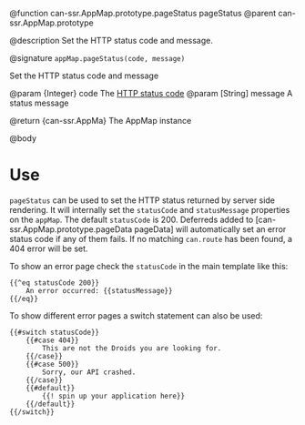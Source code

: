 @function can-ssr.AppMap.prototype.pageStatus pageStatus
@parent can-ssr.AppMap.prototype

@description Set the HTTP status code and message.

@signature `appMap.pageStatus(code, message)`

Set the HTTP status code and message

@param {Integer} code The [HTTP status code](http://httpstatus.es/)
@param [String] message A status message

@return {can-ssr.AppMa} The AppMap instance

@body

# Use

`pageStatus` can be used to set the HTTP status returned by server side rendering. It will internally set the `statusCode` and `statusMessage` properties on the `appMap`. The default `statusCode` is 200. Deferreds added to [can-ssr.AppMap.prototype.pageData pageData] will automatically set an error status code if any of them fails. If no matching `can.route` has been found, a 404 error will be set.

To show an error page check the `statusCode` in the main template like this:

```
{{^eq statusCode 200}}
	An error occurred: {{statusMessage}}
{{/eq}}
```

To show different error pages a switch statement can also be used:

```
{{#switch statusCode}}
	{{#case 404}}
		This are not the Droids you are looking for.
	{{/case}}
	{{#case 500}}
		Sorry, our API crashed.
	{{/case}}
	{{#default}}
		{{! spin up your application here}}
	{{/default}}
{{/switch}}
```
